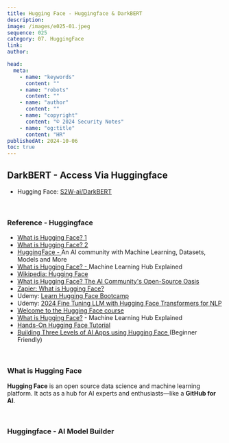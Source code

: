 ```yaml
---
title: Hugging Face - Huggingface & DarkBERT
description:
image: /images/e025-01.jpeg
sequence: 025
category: 07. HuggingFace
link:
author:

head:
  meta:
    - name: "keywords"
      content: ""
    - name: "robots"
      content: ""
    - name: "author"
      content: ""
    - name: "copyright"
      content: "© 2024 Security Notes"
    - name: "og:title"
      content: "HR"
publishedAt: 2024-10-06
toc: true
---
```


## DarkBERT - Access Via Huggingface

- Hugging Face: <a href="https://huggingface.co/s2w-ai/DarkBERT">S2W-ai/DarkBERT</a>

<br>

### Reference - Huggingface

- <a href="https://www.youtube.com/watch?v=jBFFUwL0TyY">What is Hugging Face? 1</a>
- <a href="https://www.youtube.com/shorts/Ph5Zw8zL1CE">What is Hugging Face? 2</a>
- <a href="https://www.youtube.com/watch?v=v800ToFbLRk">HuggingFace - </a> An AI community with Machine Learning, Datasets, Models and More
- <a href="https://www.youtube.com/watch?v=1AUjKfpRZVo&t=10s">What is Hugging Face? - </a>Machine Learning Hub Explained
- <a href="https://en.wikipedia.org/wiki/Hugging_Face">Wikipedia: Hugging Face</a>
- <a href="https://www.datacamp.com/tutorial/what-is-hugging-face">What is Hugging Face? The AI Community's Open-Source Oasis</a>
- <a href="https://zapier.com/blog/hugging-face/">Zapier: What is Hugging Face?</a>
- Udemy: <a href="https://www.udemy.com/course/complete-hugging-face-bootcamp/?utm_source=adwords&utm_medium=udemyads&utm_campaign=Search_DSA_Alpha_Prof_la.EN_cc.ROW-English&campaigntype=Search&portfolio=ROW-English&language=EN&product=Course&test=&audience=DSA&topic=Data_Science&priority=Alpha&utm_content=deal4584&utm_term=_._ag_162511579084_._ad_696197165268_._kw__._de_c_._dm__._pl__._ti_dsa-1677974310676_._li_21102_._pd__._&matchtype=&gad_source=1&gclid=CjwKCAjwx4O4BhAnEiwA42SbVJbKRWe-r-Q8ZWFJ79YGm9XZQR7z935hlVbh7jymE585pBbbmxayzhoCedQQAvD_BwE&couponCode=2021PM20">Learn Hugging Face Bootcamp</a>
- Udemy: <a href="https://www.udemy.com/course/fine-tuning-llm-with-hugging-face-transformers/learn/lecture/44782107#overview">2024 Fine Tuning LLM with Hugging Face Transformers for NLP</a>
- <a href="https://www.youtube.com/watch?v=00GKzGyWFEs">Welcome to the Hugging Face course</a>
- <a href="https://www.youtube.com/watch?v=1AUjKfpRZVo&t=193s">What is Hugging Face?</a> - Machine Learning Hub Explained
- <a href="https://www.youtube.com/watch?v=aeiUTRvh6yE">Hands-On Hugging Face Tutorial </a>
- <a href="https://www.youtube.com/watch?v=TRkacViVhNk&t=232s">Building Three Levels of AI Apps using Hugging Face
  </a> (Beginner Friendly)

<br>

### What is Hugging Face

**Hugging Face** is an open source data science and machine learning platform. It acts as a hub for AI experts and enthusiasts—like a **GitHub for AI**.

<br>

### Huggingface - AI Model Builder
